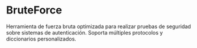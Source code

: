 # BruteForce
Herramienta de fuerza bruta optimizada para realizar pruebas de seguridad sobre sistemas de autenticación. Soporta múltiples protocolos y diccionarios personalizados.
